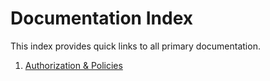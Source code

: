 # Documentation Index

This index provides quick links to all primary documentation.

1. [Authorization & Policies](025-Authorization-and-Policies.md)